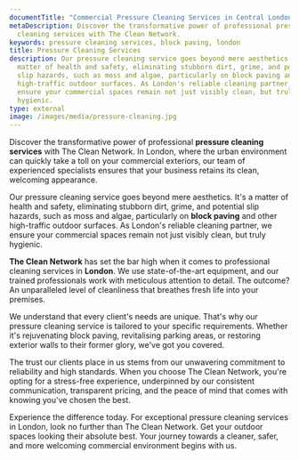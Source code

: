 ```yaml
---
documentTitle: "Commercial Pressure Cleaning Services in Central London - The Clean Network"
metaDescription: Discover the transformative power of professional pressure
  cleaning services with The Clean Network.
keywords: pressure cleaning services, block paving, london
title: Pressure Cleaning Services
description: Our pressure cleaning service goes beyond mere aesthetics. It's a
  matter of health and safety, eliminating stubborn dirt, grime, and potential
  slip hazards, such as moss and algae, particularly on block paving and other
  high-traffic outdoor surfaces. As London's reliable cleaning partner, we
  ensure your commercial spaces remain not just visibly clean, but truly
  hygienic.
type: external
image: /images/media/pressure-cleaning.jpg
---
```

Discover the transformative power of professional <strong>pressure cleaning services</strong> with The Clean Network. In London, where the urban environment can quickly take a toll on your commercial exteriors, our team of experienced specialists ensures that your business retains its clean, welcoming appearance.

Our pressure cleaning service goes beyond mere aesthetics. It's a matter of health and safety, eliminating stubborn dirt, grime, and potential slip hazards, such as moss and algae, particularly on <strong>block paving</strong> and other high-traffic outdoor surfaces. As London's reliable cleaning partner, we ensure your commercial spaces remain not just visibly clean, but truly hygienic.

<strong>The Clean Network</strong> has set the bar high when it comes to professional cleaning services in <strong>London</strong>. We use state-of-the-art equipment, and our trained professionals work with meticulous attention to detail. The outcome? An unparalleled level of cleanliness that breathes fresh life into your premises.

We understand that every client's needs are unique. That's why our pressure cleaning service is tailored to your specific requirements. Whether it's rejuvenating block paving, revitalising parking areas, or restoring exterior walls to their former glory, we've got you covered.

The trust our clients place in us stems from our unwavering commitment to reliability and high standards. When you choose The Clean Network, you're opting for a stress-free experience, underpinned by our consistent communication, transparent pricing, and the peace of mind that comes with knowing you've chosen the best.

Experience the difference today. For exceptional pressure cleaning services in London, look no further than The Clean Network. Get your outdoor spaces looking their absolute best. Your journey towards a cleaner, safer, and more welcoming commercial environment begins with us.